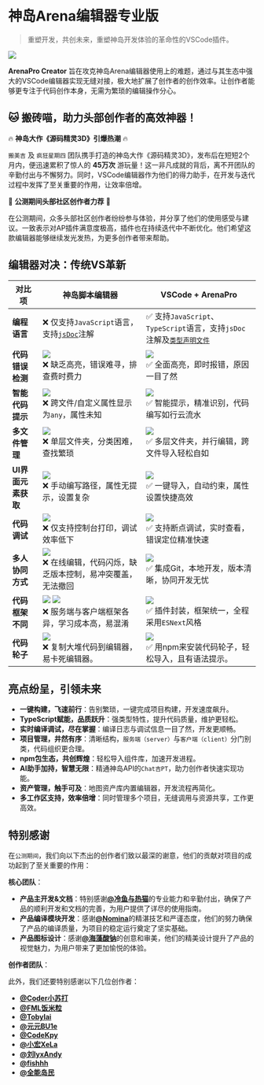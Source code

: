 # 神岛Arena编辑器专业版
> 重塑开发，共创未来，重塑神岛开发体验的革命性的VSCode插件。

[![](/arenaproVideo.png)](https://www.bilibili.com/video/BV1sazZYyELP)

**ArenaPro Creator** 旨在攻克神岛Arena编辑器使用上的难题，通过与其生态中强大的VSCode编辑器实现无缝对接，极大地扩展了创作者的创作效率。让创作者能够更专注于代码创作本身，无需为繁琐的编辑操作分心。

## 🐱 搬砖喵，助力头部创作者的高效神器！

🔥 **神岛大作《源码精灵3D》引爆热潮** 🔥

`搬美吉` 及 `疯狂星期四` 团队携手打造的神岛大作《源码精灵3D》，发布后在短短2个月内，便迅速累积了惊人的 **45万次** 游玩量！这一非凡成就的背后，离不开团队的辛勤付出与不懈努力。同时，VSCode编辑器作为他们的得力助手，在开发与迭代过程中发挥了至关重要的作用，让效率倍增。

🌟 **公测期间头部社区创作者力荐** 🌟

在公测期间，众多头部社区创作者纷纷参与体验，并分享了他们的使用感受与建议。一致表示对AP插件满意度极高，插件也在持续迭代中不断优化。他们希望这款编辑器能够继续发光发热，为更多创作者带来帮助。


## 编辑器对决：传统VS革新

| 对比项           | **神岛脚本编辑器**                           | **VSCode + ArenaPro**                     |
|----------------|----------------------------------------------|------------------------------------------------|
| **编程语言**   | ❌ 仅支持`JavaScript`语言，支持[`jsDoc`](https://www.jsdoc.com.cn/)注解  | ✅ 支持`JavaScript`、`TypeScript`语言，支持`jsDoc`注解及[`类型声明文件`](https://typescript.p6p.net/typescript-tutorial/d.ts.html)    |
| **代码错误检测**   | ![](/QQ20241005-154400.png)<br>❌ 缺乏高亮，错误难寻，排查费时费力           | ![](/QQ20241005-154610.png) <br>✅ 全面高亮，即时报错，原因一目了然               |
| **智能代码提示**   | ![](/QQ20241005-154453.png) <br>❌ 跨文件/自定义属性显示为`any`，属性未知       |![](/QQ20241005-154731.png) <br> ✅ 智能提示，精准识别，代码编写如行云流水       |
| **多文件管理**     | ![](/QQ20241005-155536.png) <br>❌ 单层文件夹，分类困难，查找繁琐               | ![](/QQ20241005-160504.png) <br>✅ 多层文件夹，并行编辑，跨文件导入轻松自如     |
| **UI界面元素获取** | ![](/QQ20241005-160939.png) <br>❌ 手动编写路径，属性无提示，设置复杂           | ![](/QQ20241005-161207.png) <br>✅ 一键导入，自动约束，属性设置快捷高效         |
| **代码调试**       | ![](/QQ20241101-104656.png) <br>❌ 仅支持控制台打印，调试效率低下               | ![](/QQ20241101-105415.png) <br>✅ 支持断点调试，实时查看，错误定位精准快速     |
| **多人协同方式**   | ![](/QQ20241005-174131.png) <br>❌ 在线编辑，代码闪烁，缺乏版本控制，易冲突覆盖，无法撤回          | ![](/QQ20241005-173842.png) <br>✅ 集成Git，本地开发，版本清晰，协同开发无忧               |
| **代码框架不同**   | ![](/QQ20241005-175719.png) ![](/QQ20241005-175724.png) <br>❌ 服务端与客户端框架各异，学习成本高，易混淆     | ![](/QQ20241005-175546.png) <br>✅ 插件封装，框架统一，全程采用`ESNext`风格     |
| **代码轮子**   | ![](/QQ20241130-131627.png)<br> ❌ 复制大堆代码到编辑器，易卡死编辑器。     | ![](/QQ20241129-212048.png) <br> ✅ 用npm来安装代码轮子，轻松导入，且有语法提示。     |

## 亮点纷呈，引领未来

- **一键构建，飞速前行**：告别繁琐，一键完成项目构建，开发速度飙升。
- **TypeScript赋能，品质跃升**：强类型特性，提升代码质量，维护更轻松。
- **实时编译调试，尽在掌握**：编译日志与调试信息一目了然，开发更顺畅。
- **项目管理，井然有序**：清晰结构，`服务端（server）`与`客户端（client）`分门别类，代码组织更合理。
- **npm包生态，共创辉煌**：轻松导入组件库，加速开发进程。
- **AI助手加持，智慧无限**：精通神岛API的`Chat吉PT`，助力创作者快速实现功能。
- **资产管理，触手可及**：地图资产库内置编辑器，开发流程再简化。
- **多工作区支持，效率倍增**：同时管理多个项目，无缝调用与资源共享，工作更高效。


## 特别感谢

在`公测期间`，我们向以下杰出的创作者们致以最深的谢意，他们的贡献对项目的成功起到了至关重要的作用：

**核心团队**：

- **产品主开发&文档**：特别感谢[**@冷鱼与热猫**](https://dao3.fun/profile/83354)的专业能力和辛勤付出，确保了产品的顺利开发和文档的完善，为用户提供了详尽的使用指南。
- **产品编译模块开发**：感谢[**@Nomina**](https://dao3.fun/profile/13631966)的精湛技艺和严谨态度，他们的努力确保了产品的编译质量，为项目的稳定运行奠定了坚实基础。
- **产品图标设计**：感谢[**@海藻酸钠**](https://dao3.fun/profile/73)的创意和审美，他们的精美设计提升了产品的视觉魅力，为用户带来了更加愉悦的体验。

**创作者团队**：

此外，我们还要特别感谢以下几位创作者：

- [**@Coder小苏打**](https://dao3.fun/profile/12902615)
- [**@FML饭米粒**](https://dao3.fun/profile/2218285)
- [**@Tobylai**](https://dao3.fun/profile/74)
- [**@元元BU1e**](https://dao3.fun/profile/13306211)
- [**@CodeKpy**](https://dao3.fun/profile/12747698)
- [**@小宏XeLa**](https://dao3.fun/profile/4075204)
- [**@刘lyxAndy**](https://dao3.fun/profile/549672)
- [**@fishhh**](https://dao3.fun/profile/302458043687863)
- [**@全能岛民**](https://dao3.fun/profile/1349822)